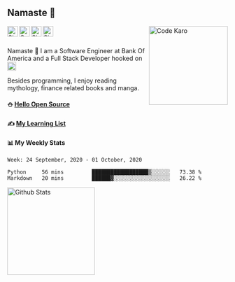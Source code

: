 ## Namaste :pray:

<a href="https://www.linkedin.com/in/siddharth-chandra1/">
  <img align="left" alt="Siddharth's LinkedIn" width="24px" height="24px" src="https://raw.githubusercontent.com/siddharth2016/siddharth2016/master/images/linkedin.svg" />
</a>  
<a href="https://doi.org/10.1080/1206212X.2020.1759857">
  <img align="left" alt="Co-Authored Research" width="24px" height="24px" src="https://raw.githubusercontent.com/siddharth2016/siddharth2016/master/images/research.svg" />
</a>  
<a href="https://www.hackerrank.com/siddharthchandr1">
  <img align="left" alt="Siddharth's HackerRank" width="24px" height="24px" src="https://raw.githubusercontent.com/siddharth2016/siddharth2016/master/images/hackerrank.png" />
</a>  
<a href="https://siddharth2016.github.io/">
  <img align="left" alt="Siddharth's GitHub" width="24px" height="24px" src="https://cdn.jsdelivr.net/npm/simple-icons@3.9.0/icons/github.svg" />
</a>
<img align="right" width="180px" height="180px" alt="Code Karo" src="https://raw.githubusercontent.com/siddharth2016/siddharth2016/master/images/code_karo.gif">

<br />
<br />

Namaste :pray: I am a Software Engineer at Bank Of America and a Full Stack Developer hooked on <img alt="Python Icon" width="20px" src="https://raw.githubusercontent.com/siddharth2016/siddharth2016/master/images/python.gif" />

Besides programming, I enjoy reading mythology, finance related books and manga.

#### ⛄ [Hello Open Source](https://github.com/siddharth2016/hello-open-source#hello-open-source)

#### ✍ [My Learning List](https://github.com/siddharth2016/my-learning#my-learning) 

#### 📊 My Weekly Stats
<!--START_SECTION:waka-->
```text
Week: 24 September, 2020 - 01 October, 2020

Python     56 mins         ██████████████████▒░░░░░░   73.38 % 
Markdown   20 mins         ██████▓░░░░░░░░░░░░░░░░░░   26.22 % 
```
<!--END_SECTION:waka-->


<a href="https://github-readme-stats.vercel.app/api?username=siddharth2016&theme=vision-friendly-dark&show_icons=true&count_private=true&include_all_commits=true">
  <img align="center" alt="Github Stats" height="200" src="https://github-readme-stats.vercel.app/api?username=siddharth2016&theme=vision-friendly-dark&show_icons=true&include_all_commits=true" />
</a>
